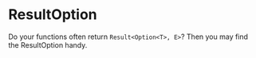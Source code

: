 # ResultOption

Do your functions often return `Result<Option<T>, E>`? Then you may find the ResultOption handy.
